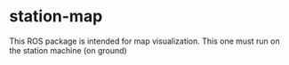 # station-map
This ROS package is intended for map visualization. This one must run on the station machine (on ground)
